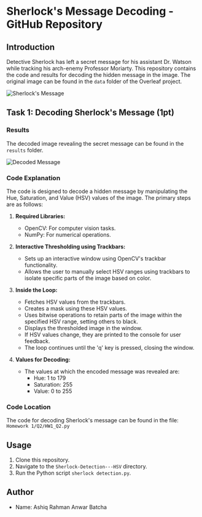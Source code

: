 # Sherlock's Message Decoding - GitHub Repository

## Introduction
Detective Sherlock has left a secret message for his assistant Dr. Watson while tracking his arch-enemy Professor Moriarty. This repository contains the code and results for decoding the hidden message in the image. The original image can be found in the `data` folder of the Overleaf project.

![Sherlock's Message](path/to/for_watson.png)

## Task 1: Decoding Sherlock's Message (1pt)
### Results
The decoded image revealing the secret message can be found in the `results` folder.

![Decoded Message](path/to/decoded_message.png)

### Code Explanation
The code is designed to decode a hidden message by manipulating the Hue, Saturation, and Value (HSV) values of the image. The primary steps are as follows:

1. **Required Libraries:**
   - OpenCV: For computer vision tasks.
   - NumPy: For numerical operations.

2. **Interactive Thresholding using Trackbars:**
   - Sets up an interactive window using OpenCV's trackbar functionality.
   - Allows the user to manually select HSV ranges using trackbars to isolate specific parts of the image based on color.

3. **Inside the Loop:**
   - Fetches HSV values from the trackbars.
   - Creates a mask using these HSV values.
   - Uses bitwise operations to retain parts of the image within the specified HSV range, setting others to black.
   - Displays the thresholded image in the window.
   - If HSV values change, they are printed to the console for user feedback.
   - The loop continues until the 'q' key is pressed, closing the window.

4. **Values for Decoding:**
   - The values at which the encoded message was revealed are:
     - Hue: 1 to 179
     - Saturation: 255
     - Value: 0 to 255

### Code Location
The code for decoding Sherlock's message can be found in the file: `Homework 1/Q2/HW1_Q2.py`

## Usage
1. Clone this repository.
2. Navigate to the `Sherlock-Detection---HSV` directory.
3. Run the Python script `sherlock detection.py`.

## Author
- Name: Ashiq Rahman Anwar Batcha
